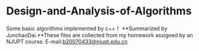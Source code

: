 # Design-and-Analysis-of-Algorithms
Some basic algorithms implemented by c++！
**Summarized by JunchaoDai.**These files are collected from my homework assigned by an NJUPT course.
E-mail:b20070433@njupt.edu.cn
